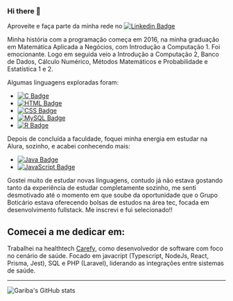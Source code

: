 ### Hi there 👋

Aproveite e faça parte da minha rede no [![Linkedin Badge](https://img.shields.io/badge/-LinkedIn-blue?style=&logo=LinkedIn&logoColor=white&link=https://www.linkedin.com/in/pedrogaribaldi/)](https://www.linkedin.com/in/pedrogaribaldi/)

Minha história com a programação começa em 2016, na minha graduação em Matemática Aplicada a Negócios, com Introdução a Computação 1. Foi emocionante. 
Logo em seguida veio a Introdução a Computação 2, Banco de Dados, Cálculo Numérico, Métodos Matemáticos e Probabilidade e Estatística 1 e 2.

Algumas linguagens exploradas foram:
  - [![C Badge](https://img.shields.io/badge/C-00599C?style=for-the-badge&logo=c&logoColor=white)](http://www.open-std.org/jtc1/sc22/wg14/)
  - [![HTML Badge](https://img.shields.io/badge/HTML5-E34F26?style=&logo=html5&logoColor=white&link=https://developer.mozilla.org/pt-BR/docs/orphaned/Web/Guide/HTML/HTML5/)](https://developer.mozilla.org/pt-BR/docs/orphaned/Web/Guide/HTML/HTML5/)
  - [![CSS Badge](https://img.shields.io/badge/CSS3-1572B6?style=&logo=css3&logoColor=white&link=https://developer.mozilla.org/pt-BR/docs/Web/CSS)](https://developer.mozilla.org/pt-BR/docs/Web/CSS)
  - [![MySQL Badge](https://img.shields.io/badge/MySQL-00000F?style=&logo=mysql&logoColor=white&link=https://https://www.mysql.com/)](https://www.mysql.com/)
  - [![R Badge](https://img.shields.io/badge/R-276DC3?style=for-the-badge&logo=r&logoColor=white)](https://www.r-project.org/)

Depois de concluída a faculdade, foquei minha energia em estudar na Alura, sozinho, e acabei conhecendo mais:
  - [![Java Badge](https://img.shields.io/badge/Java-ED8B00?style=for-the-badge&logo=java&logoColor=white)](https://www.oracle.com/java/)
  - [![JavaScript Badge](https://img.shields.io/badge/JavaScript-F7DF1E?style=for-the-badge&logo=javascript&logoColor=black)](https://developer.mozilla.org/en-US/docs/Web/javascript)
 
Gostei muito de estudar novas linguagens, contudo já não estava gostando tanto da experiência de estudar completamente sozinho, me senti desmotivado até o momento em que soube da oportunidade que o Grupo Boticário estava oferecendo bolsas de estudos na área tec, focada em desenvolvimento fullstack. Me inscrevi e fui selecionado!! 

Comecei a me dedicar em:
  - 

Trabalhei na healthtech [Carefy](https://carefy.com.br/), como desenvolvedor de software com foco no cenário de saúde. Focado em javacript (Typescript, NodeJs, React, Prisma, Jest), SQL e PHP (Laravel), liderando as integrações entre sistemas de saúde.

---------------------------------

![Gariba's GitHub stats](https://github-readme-stats.vercel.app/api?username=o-gariba&show_icons=true&theme=dark&custom_title=Gariba%27s%20GitHub%20Stats&count_private=true&bg_color=#000000&hide_border=true)

<!--
Here are some ideas to get you started:

- 🔭 I’m currently working on ...
- 🌱 I’m currently learning ...
- 👯 I’m looking to collaborate on ...
- 🤔 I’m looking for help with ...
- 💬 Ask me about ...
- 📫 How to reach me: ...
- 😄 Pronouns: ...
- ⚡ Fun fact: ...
-->
